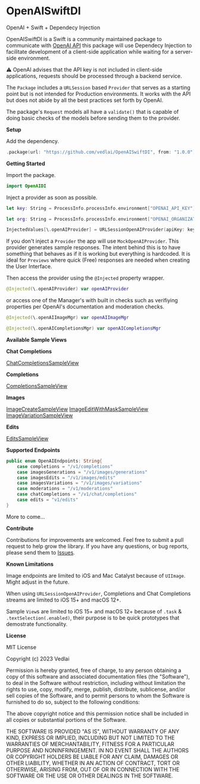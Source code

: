 # OpenAISwiftDI

OpenAI + Swift + Dependecy Injection

OpenAISwiftDI is a Swift is a community maintained package to communicate with [OpenAI API](https://platform.openai.com/docs/introduction) this package will use Dependecy Injection to facilitate development of a client-side application while waiting for a server-side environment.

⚠️ OpenAI advises that the API key is not included in client-side applications, requests should be processed through a backend service. 

The `Package` includes a `URLSession` based `Provider` that serves as a starting point but is not intended for Production environments. It works with the API but does not abide by all the best practices set forth by OpenAI.

The package's `Request` models all have a `validate()` that is capable of doing basic checks of the models before sending them to the provider.

**Setup**

Add the dependency.

```swift
.package(url: "https://github.com/vedlai/OpenAISwiftDI", from: "1.0.0")
```
**Getting Started**

Import the package.
```swift
import OpenAIDI
```

Inject a provider as soon as possible.          

```swift
let key: String = ProcessInfo.processInfo.environment["OPENAI_API_KEY"]!

let org: String = ProcessInfo.processInfo.environment["OPENAI_ORGANIZATION"]

InjectedValues[\.openAIProvider] = URLSessionOpenAIProvider(apiKey: key, orgId: org)
```

If you don't inject a `Provider` the app will use `MockOpenAIProvider`. This provider generates sample responses. The intent behind this is to have something that behaves as if it is working but everything is hardcoded. It is ideal for `Previews` where quick (Free) responses are needed when creating the User Interface.

Then access the provider using the `@Injected` property wrapper.

```swift
@Injected(\.openAIProvider) var openAIProvider
```

or access one of the Manager's with built in checks such as verifiying properties per OpenAI's documentation and moderation checks.

```swift
@Injected(\.openAIImageMgr) var openAIImageMgr

@Injected(\.openAICompletionsMgr) var openAICompletionsMgr
```

**Available Sample Views**

**Chat Completions**

[ChatCompletionsSampleView](/Sources/OpenAISwiftDI/Showcase/Images/Chat.png)
    
**Completions**

[CompletionsSampleView](/Sources/OpenAISwiftDI/Showcase/Images/Completions.png)

**Images**

[ImageCreateSampleView](/Sources/OpenAISwiftDI/Showcase/Images/ImageCreate.png)
[ImageEditWithMaskSampleView](/Sources/OpenAISwiftDI/Showcase/Images/ImageEditWMask.png)
[ImageVariationSampleView](/Sources/OpenAISwiftDI/Showcase/Images/ImageVariation.png)

**Edits**

[EditsSampleView](/Sources/OpenAISwiftDI/Showcase/Images/Edits.png)

**Supported Endpoints**

```swift
public enum OpenAIEndpoints: String{
    case completions = "/v1/completions"
    case imagesGenerations = "/v1/images/generations"
    case imagesEdits = "/v1/images/edits"
    case imagesVariations = "/v1/images/variations"
    case moderations = "/v1/moderations"
    case chatCompletions = "/v1/chat/completions"
    case edits = "v1/edits"
}
```
More to come...

**Contribute**

Contributions for improvements are welcomed. Feel free to submit a pull request to help grow the library. If you have any questions, or bug reports, please send them to [Issues](https://github.com/vedlai/OpenAISwiftDI/issues).

**Known Limitations**

Image endpoints are limited to iOS and Mac Catalyst because of `UIImage`. Might adjust in the future.

When using `URLSessionOpenAIProvider`, Completions and Chat Completions streams are limited to iOS 15+ and macOS 12+.

Sample `View`s are limited to iOS 15+ and macOS 12+ because of `.task` & `.textSelection(.enabled)`, their purpose is to be quick prototypes that demostrate functionality.

**License**

MIT License

Copyright (c) 2023 Vedlai

Permission is hereby granted, free of charge, to any person obtaining a copy
of this software and associated documentation files (the "Software"), to deal
in the Software without restriction, including without limitation the rights
to use, copy, modify, merge, publish, distribute, sublicense, and/or sell
copies of the Software, and to permit persons to whom the Software is
furnished to do so, subject to the following conditions:

The above copyright notice and this permission notice shall be included in all
copies or substantial portions of the Software.

THE SOFTWARE IS PROVIDED "AS IS", WITHOUT WARRANTY OF ANY KIND, EXPRESS OR
IMPLIED, INCLUDING BUT NOT LIMITED TO THE WARRANTIES OF MERCHANTABILITY,
FITNESS FOR A PARTICULAR PURPOSE AND NONINFRINGEMENT. IN NO EVENT SHALL THE
AUTHORS OR COPYRIGHT HOLDERS BE LIABLE FOR ANY CLAIM, DAMAGES OR OTHER
LIABILITY, WHETHER IN AN ACTION OF CONTRACT, TORT OR OTHERWISE, ARISING FROM,
OUT OF OR IN CONNECTION WITH THE SOFTWARE OR THE USE OR OTHER DEALINGS IN THE
SOFTWARE.
